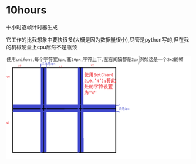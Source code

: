 # 10hours
十小时逐帧计时器生成

它工作的比我想象中要快很多(大概是因为数据量很小),尽管是python写的,但在我的机械硬盘上cpu居然不是瓶颈

![frame_object](frame_object.png)
